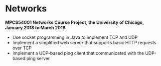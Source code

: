 # Networks
**MPCS54001 Networks Course Project, the University of Chicago, January 2018 to March 2018**

- Use socket programming in Java to implement TCP and UDP 
- Implement a simplified web server that supports basic HTTP requests over TCP
- Implement a UDP-based ping client that communicated with the UDP-based ping server
